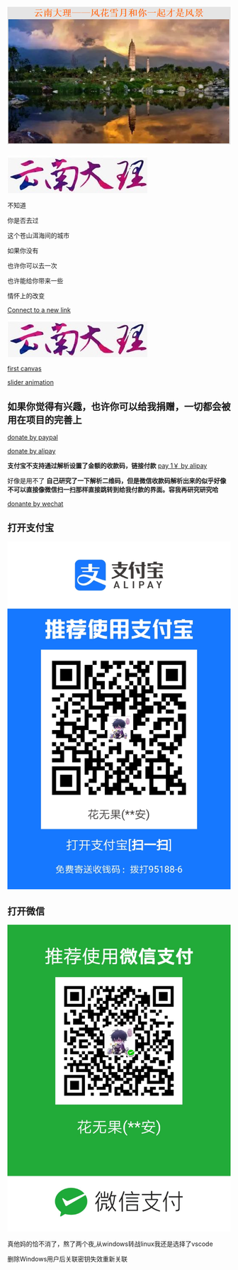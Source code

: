 # ![This is picture](first.png)

![It is picture](two.jpg)

 不知道

 你是否去过

 这个苍山洱海间的城市

 如果你没有

 也许你可以去一次

 也许能给你带来一些

 情怀上的改变

[Connect to a new link](https://qwert-f.github.io/tutorial.html)

 [![image](two.jpg)](https://cn.bing.com)

 [first canvas](https://qwert-f.github.io/canvas.html)

 [slider animation](https://qwert-f.github.io/slider.html)

## 如果你觉得有兴趣，也许你可以给我捐赠，一切都会被用在项目的完善上

[donate by paypal](https://www.paypal.me/fiver1413)

[donate by alipay](HTTPS://QR.ALIPAY.COM/FKX07110YIPM8ZTBOQNT33)

**支付宝不支持通过解析设置了金额的收款码，链接付款**
[pay 1￥  by alipay](https://qr.alipay.com/fkx17885u8it06smo1rede3)

好像是用不了
**自己研究了一下解析二维码，但是微信收款码解析出来的似乎好像不可以直接像微信扫一扫那样直接跳转到给我付款的界面。容我再研究研究哈**

[donante by wechat](https://payapp.weixin.qq.com/qrpay/order/home2?key=idc_CHNDVI_KIMVbDNZIWN3zsUdtF7yCw--)

## 打开支付宝

[![alipay](ali.jpg)](http://www.alipay.com/alipay/return_url.php)

## 打开微信

[![wechat](wechatpay.jpg)](http://weixin.qq.com/r/f2f0AR3lUybGhpFiP_4QPnMLkxhw1fBYIVhy)

真他妈的恰不消了，熬了两个夜,从windows转战linux我还是选择了vscode

删除Windows用户后关联密钥失效重新关联